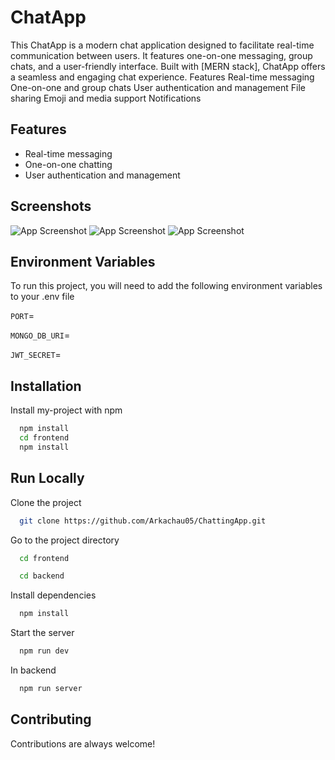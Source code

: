 
# ChatApp

This ChatApp is a modern chat application designed to facilitate real-time communication between users. It features one-on-one messaging, group chats, and a user-friendly interface. Built with [MERN stack], ChatApp offers a seamless and engaging chat experience.
Features
Real-time messaging
One-on-one and group chats
User authentication and management
File sharing
Emoji and media support
Notifications




## Features

- Real-time messaging
- One-on-one chatting
- User authentication and management



## Screenshots

![App Screenshot](https://github.com/user-attachments/assets/2e04c1f0-bbe7-4048-be35-acc7b8efff31)
![App Screenshot](https://github.com/user-attachments/assets/ce6f26c9-1c56-4c49-981a-44056db53cd1)
![App Screenshot](https://github.com/user-attachments/assets/a86dfbab-df65-4a71-a860-c0e0a39e4451)


## Environment Variables

To run this project, you will need to add the following environment variables to your .env file

`PORT`=

`MONGO_DB_URI`=

`JWT_SECRET`=


## Installation

Install my-project with npm

```bash
  npm install 
  cd frontend
  npm install
```
    
## Run Locally

Clone the project

```bash
  git clone https://github.com/Arkachau05/ChattingApp.git
```

Go to the project directory

```bash
  cd frontend
```
```bash
  cd backend
```

Install dependencies

```bash
  npm install
```

Start the server

```bash
  npm run dev
```
In backend
```bash
  npm run server
```


## Contributing

Contributions are always welcome!

